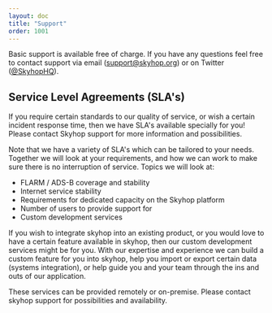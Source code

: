 ```yaml
---
layout: doc
title: "Support"
order: 1001
---
```


Basic support is available free of charge. If you have any questions feel free to contact support via email (<a href="mailto:support@skyhop.org">support@skyhop.org</a>) or on Twitter (<a href="https://twitter.com/SkyhopHQ">@SkyhopHQ</a>).

## Service Level Agreements (SLA's)
If you require certain standards to our quality of service, or wish a certain incident response time, then we have SLA's available specially for you! Please contact Skyhop support for more information and possibilities.

Note that we have a variety of SLA's which can be tailored to your needs. Together we will look at your requirements, and how we can work to make sure there is no interruption of service. Topics we will look at:

- FLARM / ADS-B coverage and stability
- Internet service stability
- Requirements for dedicated capacity on the Skyhop platform
- Number of users to provide support for
- Custom development services

If you wish to integrate skyhop into an existing product, or you would love to have a certain feature available in skyhop, then our custom development services might be for you. With our expertise and experience we can build a custom feature for you into skyhop, help you import or export certain data (systems integration), or help guide you and your team through the ins and outs of our application.

These services can be provided remotely or on-premise. Please contact skyhop support for possibilities and availability.